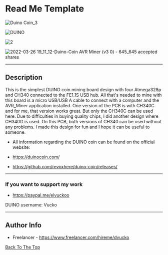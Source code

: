 # Read Me Template

![Duino Coin_3](https://user-images.githubusercontent.com/93370788/160250121-970b711e-1353-4cb0-8dc7-c84d66bfef8e.jpg)

![DUINO](https://user-images.githubusercontent.com/93370788/161392468-03ab1a86-ab60-4fe3-beb3-5f8bf55a01b6.jpg)

![2](https://user-images.githubusercontent.com/93370788/160250821-25b88525-148d-4996-95f0-2f6a550e8981.jpg)

![2022-03-26 19_11_12-Duino-Coin AVR Miner (v3 0) - 645_645 accepted shares](https://user-images.githubusercontent.com/93370788/160252048-90728764-163c-45a0-9ba6-0ea155ba7b12.png)

---

## Description

This is the simplest DUINO coin mining board design with four Atmega328p and CH340 connected to the FE1.1S USB hub. All that's needed to mine with this board is a micro USB/USB A cable to connect with a computer and the AVR_Miner application installed. 
One version of the PCB is with CH340C and for me, that version works great. But only the CH340C can be used here. Due to difficulties in buying quality chips, I did another design where CH340G is used. On this PCB, both versions of CH340 can be used without any problems. I made this design for fun and I hope it can be useful to someone.
- All information regarding the DUINO coin can be found on the official website:

- https://duinocoin.com/
- https://github.com/revoxhere/duino-coin/releases/

---

### If you want to support my work

- https://paypal.me/elvuckoo

DUINO username: Vucko



---

## Author Info

- Freelancer - https://www.freelancer.com/hireme/dvucko

[Back To The Top](#read-me-template)
